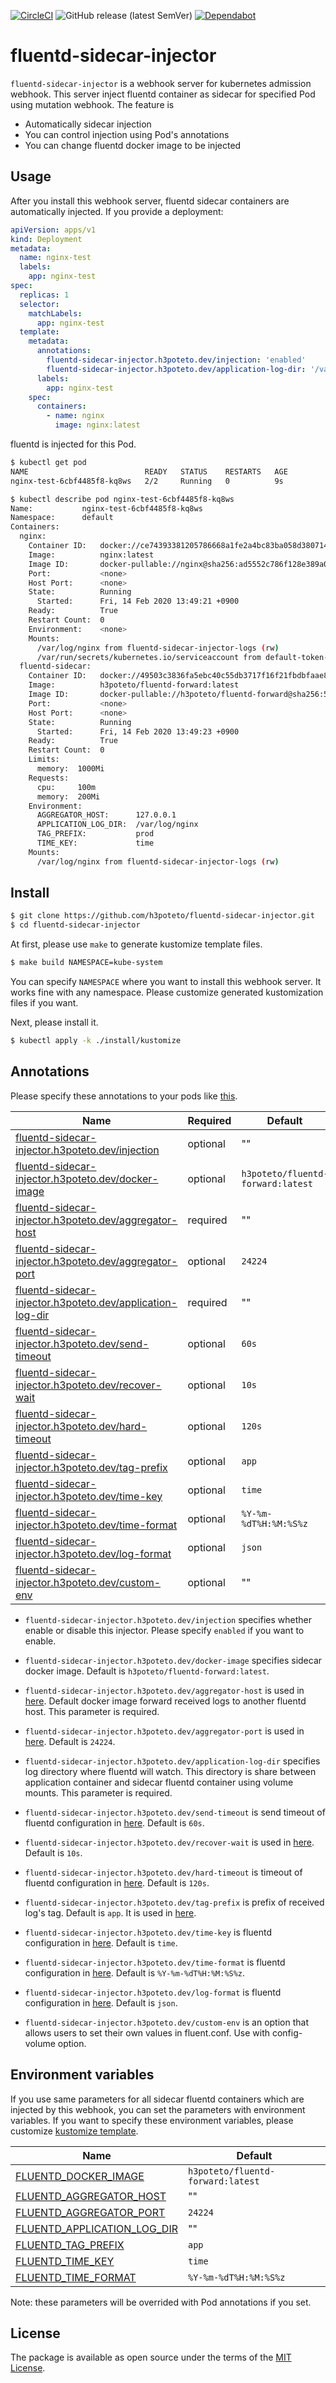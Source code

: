 [![CircleCI](https://circleci.com/gh/h3poteto/fluentd-sidecar-injector.svg?style=svg)](https://circleci.com/gh/h3poteto/fluentd-sidecar-injector)
![GitHub release (latest SemVer)](https://img.shields.io/github/v/release/h3poteto/fluentd-sidecar-injector?sort=semver&style=flat-square)
[![Dependabot](https://img.shields.io/badge/Dependabot-enabled-blue.svg)](https://dependabot.com)

# fluentd-sidecar-injector

`fluentd-sidecar-injector` is a webhook server for kubernetes admission webhook. This server inject fluentd container as sidecar for specified Pod using mutation webhook. The feature is

- Automatically sidecar injection
- You can control injection using Pod's annotations
- You can change fluentd docker image to be injected

## Usage

After you install this webhook server, fluentd sidecar containers are automatically injected. If you provide a deployment:

```yaml
apiVersion: apps/v1
kind: Deployment
metadata:
  name: nginx-test
  labels:
    app: nginx-test
spec:
  replicas: 1
  selector:
    matchLabels:
      app: nginx-test
  template:
    metadata:
      annotations:
        fluentd-sidecar-injector.h3poteto.dev/injection: 'enabled'
        fluentd-sidecar-injector.h3poteto.dev/application-log-dir: '/var/log/nginx'
      labels:
        app: nginx-test
    spec:
      containers:
        - name: nginx
          image: nginx:latest
```

fluentd is injected for this Pod.

```sh
$ kubectl get pod
NAME                          READY   STATUS    RESTARTS   AGE
nginx-test-6cbf4485f8-kq8ws   2/2     Running   0          9s
```

```sh
$ kubectl describe pod nginx-test-6cbf4485f8-kq8ws
Name:           nginx-test-6cbf4485f8-kq8ws
Namespace:      default
Containers:
  nginx:
    Container ID:   docker://ce74393381205786668a1fe2a4bc83ba058d380714b8a7ddca23966c8c7f0eb0
    Image:          nginx:latest
    Image ID:       docker-pullable://nginx@sha256:ad5552c786f128e389a0263104ae39f3d3c7895579d45ae716f528185b36bc6f
    Port:           <none>
    Host Port:      <none>
    State:          Running
      Started:      Fri, 14 Feb 2020 13:49:21 +0900
    Ready:          True
    Restart Count:  0
    Environment:    <none>
    Mounts:
      /var/log/nginx from fluentd-sidecar-injector-logs (rw)
      /var/run/secrets/kubernetes.io/serviceaccount from default-token-8rcns (ro)
  fluentd-sidecar:
    Container ID:   docker://49503c3836fa5ebc40c55db3717f16f21fbdbfaae8859a8ed8a366d04a2b6d9b
    Image:          h3poteto/fluentd-forward:latest
    Image ID:       docker-pullable://h3poteto/fluentd-forward@sha256:5d93af333ad9fefbfcb8013d20834fd89c2bbd3fe8b9b9bfa620ded29d7b3205
    Port:           <none>
    Host Port:      <none>
    State:          Running
      Started:      Fri, 14 Feb 2020 13:49:23 +0900
    Ready:          True
    Restart Count:  0
    Limits:
      memory:  1000Mi
    Requests:
      cpu:     100m
      memory:  200Mi
    Environment:
      AGGREGATOR_HOST:      127.0.0.1
      APPLICATION_LOG_DIR:  /var/log/nginx
      TAG_PREFIX:           prod
      TIME_KEY:             time
    Mounts:
      /var/log/nginx from fluentd-sidecar-injector-logs (rw)
```

## Install

```sh
$ git clone https://github.com/h3poteto/fluentd-sidecar-injector.git
$ cd fluentd-sidecar-injector
```

At first, please use `make` to generate kustomize template files.

```sh
$ make build NAMESPACE=kube-system
```

You can specify `NAMESPACE` where you want to install this webhook server. It works fine with any namespace. Please customize generated kustomization files if you want.

Next, please install it.

```sh
$ kubectl apply -k ./install/kustomize
```

## Annotations

Please specify these annotations to your pods like [this](example/deployment.yaml).

| Name                                                                              | Required | Default                           |
| --------------------------------------------------------------------------------- | -------- | --------------------------------- |
| [fluentd-sidecar-injector.h3poteto.dev/injection](#injection)                     | optional | ""                                |
| [fluentd-sidecar-injector.h3poteto.dev/docker-image](#docker-image)               | optional | `h3poteto/fluentd-forward:latest` |
| [fluentd-sidecar-injector.h3poteto.dev/aggregator-host](#aggregator-host)         | required | ""                                |
| [fluentd-sidecar-injector.h3poteto.dev/aggregator-port](#aggregator-port)         | optional | `24224`                           |
| [fluentd-sidecar-injector.h3poteto.dev/application-log-dir](#application-log-dir) | required | ""                                |
| [fluentd-sidecar-injector.h3poteto.dev/send-timeout](#send-timeout)               | optional | `60s`                             |
| [fluentd-sidecar-injector.h3poteto.dev/recover-wait](#recover-wait)               | optional | `10s`                             |
| [fluentd-sidecar-injector.h3poteto.dev/hard-timeout](#hard-timeout)               | optional | `120s`                            |
| [fluentd-sidecar-injector.h3poteto.dev/tag-prefix](#tag-prefix)                   | optional | `app`                             |
| [fluentd-sidecar-injector.h3poteto.dev/time-key](#time-key)                       | optional | `time`                            |
| [fluentd-sidecar-injector.h3poteto.dev/time-format](#time-format)                 | optional | `%Y-%m-%dT%H:%M:%S%z`             |
| [fluentd-sidecar-injector.h3poteto.dev/log-format](#log-format)                   | optional | `json`                            |
| [fluentd-sidecar-injector.h3poteto.dev/custom-env](#custom-env)                   | optional | ""                                |

- <a name="injection">`fluentd-sidecar-injector.h3poteto.dev/injection`<a/> specifies whether enable or disable this injector. Please specify `enabled` if you want to enable.

- <a name="docker-image">`fluentd-sidecar-injector.h3poteto.dev/docker-image`</a> specifies sidecar docker image. Default is `h3poteto/fluentd-forward:latest`.
- <a name="aggregator-host">`fluentd-sidecar-injector.h3poteto.dev/aggregator-host`</a> is used in [here](https://github.com/h3poteto/docker-fluentd-forward/blob/master/fluent.conf#L37). Default docker image forward received logs to another fluentd host. This parameter is required.
- <a name="aggregator-port">`fluentd-sidecar-injector.h3poteto.dev/aggregator-port`</a> is used in [here](https://github.com/h3poteto/docker-fluentd-forward/blob/master/fluent.conf#L38). Default is `24224`.
- <a name="application-log-dir">`fluentd-sidecar-injector.h3poteto.dev/application-log-dir`</a> specifies log directory where fluentd will watch. This directory is share between application container and sidecar fluentd container using volume mounts. This parameter is required.
- <a name="send-timeout">`fluentd-sidecar-injector.h3poteto.dev/send-timeout`</a> is send timeout of fluentd configuration in [here](https://github.com/h3poteto/docker-fluentd-forward/blob/master/fluent.conf#L14). Default is `60s`.
- <a name="recover-wait">`fluentd-sidecar-injector.h3poteto.dev/recover-wait`</a> is used in [here](https://github.com/h3poteto/docker-fluentd-forward/blob/master/fluent.conf#L15). Default is `10s`.
- <a name="hard-timeout">`fluentd-sidecar-injector.h3poteto.dev/hard-timeout`</a> is timeout of fluentd configuration in [here](https://github.com/h3poteto/docker-fluentd-forward/blob/master/fluent.conf#L16). Default is `120s`.
- <a name="tag-prefix">`fluentd-sidecar-injector.h3poteto.dev/tag-prefix`</a> is prefix of received log's tag. Default is `app`. It is used in [here](https://github.com/h3poteto/docker-fluentd-forward/blob/master/fluent.conf#L9).
- <a name="time-key">`fluentd-sidecar-injector.h3poteto.dev/time-key`</a> is fluentd configuration in [here](https://github.com/h3poteto/docker-fluentd-forward/blob/master/fluent.conf#L6). Default is `time`.
- <a name="time-format">`fluentd-sidecar-injector.h3poteto.dev/time-format`</a> is fluentd configuration in [here](https://github.com/h3poteto/docker-fluentd-forward/blob/master/fluent.conf#L7). Default is `%Y-%m-%dT%H:%M:%S%z`.
- <a name="log-format">`fluentd-sidecar-injector.h3poteto.dev/log-format`</a> is fluentd configuration in [here](https://github.com/h3poteto/docker-fluentd-forward/blob/master/fluent.conf#L5). Default is `json`.
- <a name="custom-env">`fluentd-sidecar-injector.h3poteto.dev/custom-env`</a> is an option that allows users to set their own values ​​in fluent.conf. Use with config-volume option.

## Environment variables

If you use same parameters for all sidecar fluentd containers which are injected by this webhook, you can set the parameters with environment variables. If you want to specify these environment variables, please customize [kustomize template](install/kustomize/base/deployment.yaml).

| Name                                                | Default                           |
| --------------------------------------------------- | --------------------------------- |
| [FLUENTD_DOCKER_IMAGE](#docker-image)               | `h3poteto/fluentd-forward:latest` |
| [FLUENTD_AGGREGATOR_HOST](#aggregator-host)         | ""                                |
| [FLUENTD_AGGREGATOR_PORT](#aggregator-port)         | `24224`                           |
| [FLUENTD_APPLICATION_LOG_DIR](#application-log-dir) | ""                                |
| [FLUENTD_TAG_PREFIX](#tag-prefix)                   | `app`                             |
| [FLUENTD_TIME_KEY](#time-key)                       | `time`                            |
| [FLUENTD_TIME_FORMAT](#time-format)                 | `%Y-%m-%dT%H:%M:%S%z`             |

Note: these parameters will be overrided with Pod annotations if you set.

## License

The package is available as open source under the terms of the [MIT License](https://opensource.org/licenses/MIT).

